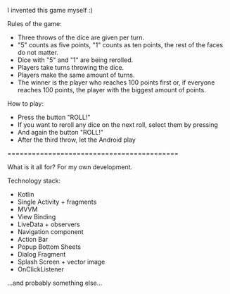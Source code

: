 
I invented this game myself :)

Rules of the game:

- Three throws of the dice are given per turn.
- "5" counts as five points, "1" counts as ten points, the rest of the faces do not matter.
- Dice with "5" and "1" are being rerolled.
- Players take turns throwing the dice.
- Players make the same amount of turns.
- The winner is the player who reaches 100 points first or, if everyone reaches 100 points, the player with the biggest amount of points.
            
How to play:
            
- Press the button "ROLL!"
- If you want to reroll any dice on the next roll, select them by pressing
- And again the button "ROLL!"
- After the third throw, let the Android play

==========================================

What is it all for?
For my own development.

Technology stack:

- Kotlin
- Single Activity + fragments
- MVVM
- View Binding
- LiveData + observers
- Navigation component
- Action Bar
- Popup Bottom Sheets
- Dialog Fragment
- Splash Screen + vector image
- OnClickListener

...and probably something else...
               